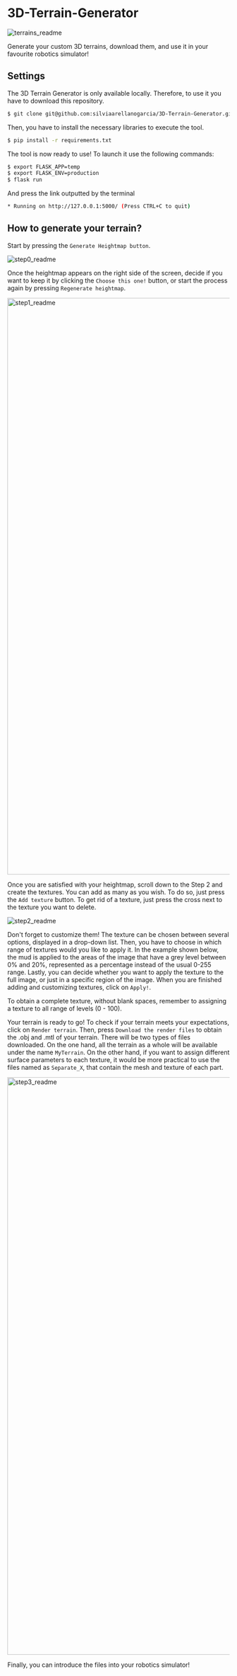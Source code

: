 # 3D-Terrain-Generator

![terrains_readme](https://user-images.githubusercontent.com/63227641/236695131-b1a11414-c043-4aca-8f75-05975d71c6f7.jpeg)

Generate your custom 3D terrains, download them, and use it in your favourite robotics simulator!

## Settings
The 3D Terrain Generator is only available locally. Therefore, to use it you have to download this repository.
```bash
$ git clone git@github.com:silviaarellanogarcia/3D-Terrain-Generator.git
```
Then, you have to install the necessary libraries to execute the tool.
```bash
$ pip install -r requirements.txt 
```
The tool is now ready to use! To launch it use the following commands:
```bash
$ export FLASK_APP=temp
$ export FLASK_ENV=production
$ flask run
```
And press the link outputted by the terminal
```bash
* Running on http://127.0.0.1:5000/ (Press CTRL+C to quit)
```
## How to generate your terrain?
Start by pressing the ```Generate Heightmap button```.

![step0_readme](https://user-images.githubusercontent.com/63227641/236695950-6e6a8380-3cda-4d5e-865d-d6b854e656d3.jpeg)

Once  the heightmap appears on the right side of the screen, decide if you want to keep it by clicking the ```Choose this one!``` button, or start the process again by pressing ```Regenerate heightmap```.

<img width="1303" alt="step1_readme" src="https://user-images.githubusercontent.com/63227641/236696024-746bdf00-2c2d-4edf-9fe4-af14e0c284ac.png">

Once you are satisfied with your heightmap, scroll down to the Step 2 and create the textures. You can add as many as you wish. To do so, just press the ```Add texture``` button. To get rid of a texture, just press the cross next to the texture you want to delete.

![step2_readme](https://user-images.githubusercontent.com/63227641/236696106-0e1d9834-6270-4241-ab31-f20ba666153b.jpeg)

Don't forget to customize them! The texture can be chosen between several options, displayed in a drop-down list. Then, you have to choose in which range of textures would you like to apply it. In the example shown below, the mud is applied to the areas of the image that have a grey level between 0% and 20%, represented as a percentage instead of the usual 0-255 range. Lastly, you can decide whether you want to apply the texture to the full image, or just in a specific region of the image. When you are finished adding and customizing textures, click on ```Apply!```.

To obtain a complete texture, without blank spaces, remember to assigning a texture to all range of levels (0 - 100).

Your terrain is ready to go! To check if your terrain meets your expectations, click on ```Render terrain```. Then, press ```Download the render files``` to obtain the .obj and .mtl of your terrain. There will be two types of files downloaded. On the one hand, all the terrain as a whole will be available under the name ```MyTerrain```. On the other hand, if you want to assign different surface parameters to each texture, it would be more practical to use the files named as ```Separate_X```, that contain the mesh and texture of each part.
 
 <img width="1305" alt="step3_readme" src="https://user-images.githubusercontent.com/63227641/236696181-ea4651c9-d721-49be-8135-48891546a2b2.png">
 
Finally, you can introduce the files into your robotics simulator!
